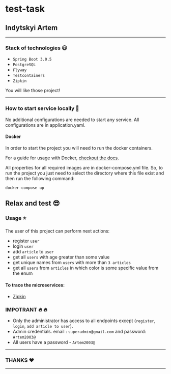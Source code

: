 # test-task
## Indytskyi Artem 
---
### Stack of technologies :smiley:

- `Spring Boot 3.0.5`
- `PostgreSQL` 
- `Flyway`
- `Testcontainers`
- `Zipkin`

You will like those project!

---
### How to start service locally :construction_worker:

No additional configurations are needed to start any service. 
All configurations are in application.yaml.


#### Docker

In order to start the project you will need to run the docker containers. 

For a guide for usage with Docker, [checkout the docs](https://github.com/maildev/maildev/blob/master/docs/docker.md).

All properties for all required images are in docker-compose.yml file. So, to run the project you just need to select the directory where this file exist and then run the following command:

```
docker-compose up
````

Relax and test :sunglasses:
---
### Usage :star:
The user of this project can perform next actions:
- register `user` 
- login `user`
- add `article` to `user`
- get all `users` with age greater than some value
- get unique names from `users` with more than `3 articles`
- get all `users` from `articles` in which color is some specific value from the enum

#### To trace the microservices:
- [Zipkin](http://localhost:9411/zipkin)

### IMPOTRANT :fire: :fire:
 - Only the administrator has access to all endpoints except (`register`, `login`, `add article to user`).
 - Admin сredentials. email : `superadmin@gmail.com` and password: `Artem2003@`
 - All users have a password - `Artem2003@`
---
### THANKS :heart:
---
